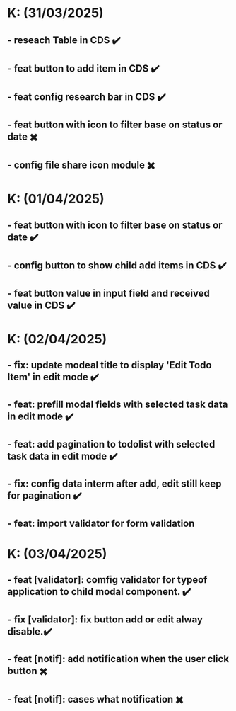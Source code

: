 # K: (31/03/2025)
## - reseach Table in CDS ✔️
## - feat button to add item in CDS ✔️
## - feat config research bar in CDS ✔️
## - feat button with icon to filter base on status or date ✖️ 
## - config file share icon module ✖️

# K: (01/04/2025)

## - feat button with icon to filter base on status or date ✔️
## - config button to show child add items in CDS️ ✔️
## - feat button value in input field and received value in CDS️ ✔️

# K: (02/04/2025)

## - fix: update modeal title to display 'Edit Todo Item' in edit mode ✔️
## - feat: prefill modal fields with selected task data in edit mode ✔️
## - feat: add pagination to todolist with selected task data in edit mode ✔️
## - fix: config data interm after add, edit still keep for pagination ✔️
## - feat: import validator for form validation 

# K: (03/04/2025)
## - feat [validator]: comfig validator for typeof application to child modal component. ✔️
## - fix [validator]: fix button add or edit alway disable.✔️
## - feat [notif]: add notification when the user click button ✖️
## - feat [notif]: cases what notification ✖️